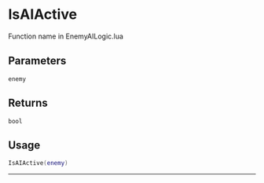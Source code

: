 # IsAIActive
Function name in EnemyAILogic.lua
## Parameters
`enemy`
## Returns
`bool`
## Usage
```lua
IsAIActive(enemy)
```
---
